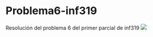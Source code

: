 # Problema6-inf319
Resolución del problema 6 del primer parcial de inf319
![](https://i.imgur.com/IPezale.jpg)
